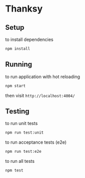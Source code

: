 # Thanksy

## Setup

to install dependencies

```sh
npm install
```

## Running

to run application with hot reloading

```sh
npm start
```

then visit `http://localhost:4004/`

## Testing

to run unit tests

```sh
npm run test:unit
```

to run acceptance tests (e2e)

```sh
npm run test:e2e
```

to run all tests

```sh
npm test
```

